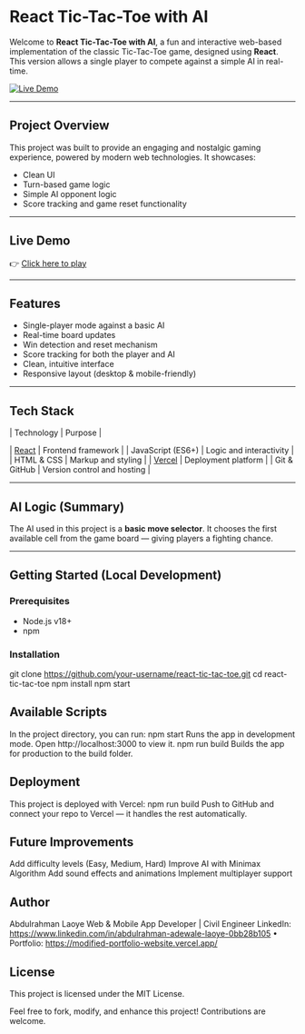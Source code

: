 # React Tic-Tac-Toe with AI
Welcome to **React Tic-Tac-Toe with AI**, a fun and interactive web-based implementation of the classic Tic-Tac-Toe game, designed using **React**. This version allows a single player to compete against a simple AI in real-time.

[![Live Demo](https://img.shields.io/badge/Live-Demo-green?style=flat-square&logo=vercel)](https://react-tic-tac-toe-ashen-two.vercel.app/)

---

## Project Overview
This project was built to provide an engaging and nostalgic gaming experience, powered by modern web technologies. It showcases:
- Clean UI
- Turn-based game logic
- Simple AI opponent logic
- Score tracking and game reset functionality

---

## Live Demo

👉 [Click here to play](https://react-tic-tac-toe-ashen-two.vercel.app/)

---

## Features

- Single-player mode against a basic AI
- Real-time board updates
- Win detection and reset mechanism
- Score tracking for both the player and AI
- Clean, intuitive interface
- Responsive layout (desktop & mobile-friendly)

---

## Tech Stack

| Technology                      |    Purpose |

| [React](https://reactjs.org/)   | Frontend framework |
| JavaScript (ES6+)               | Logic and interactivity |
| HTML & CSS                      | Markup and styling |
| [Vercel](https://vercel.com/)   | Deployment platform |
| Git & GitHub                    | Version control and hosting |

---

## AI Logic (Summary)

The AI used in this project is a **basic move selector**. It chooses the first available cell from the game board — giving players a fighting chance. 

---

## Getting Started (Local Development)

### Prerequisites
- Node.js v18+
- npm

### Installation
git clone https://github.com/your-username/react-tic-tac-toe.git
cd react-tic-tac-toe
npm install
npm start

## Available Scripts
In the project directory, you can run:
npm start
Runs the app in development mode. Open http://localhost:3000 to view it.
npm run build
Builds the app for production to the build folder.

## Deployment
This project is deployed with Vercel:
npm run build
Push to GitHub and connect your repo to Vercel — it handles the rest automatically.

## Future Improvements
Add difficulty levels (Easy, Medium, Hard)
Improve AI with Minimax Algorithm
Add sound effects and animations
Implement multiplayer support

## Author
Abdulrahman Laoye Web & Mobile App Developer | Civil Engineer 
LinkedIn: https://www.linkedin.com/in/abdulrahman-adewale-laoye-0bb28b105                       • Portfolio: https://modified-portfolio-website.vercel.app/

## License
This project is licensed under the MIT License.

Feel free to fork, modify, and enhance this project! Contributions are welcome.


